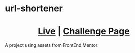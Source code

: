 # url-shortener

<div align="center">
  <h1>
    <a href="https://url-shorterner-alo.netlify.app/" color="white">Live</a>
    <span> | </span>
    <a href="https://www.frontendmentor.io/challenges/url-shortening-api-landing-page-2ce3ob-G">Challenge Page</a>
  </h1>
</div>

A project using assets from FrontEnd Mentor
